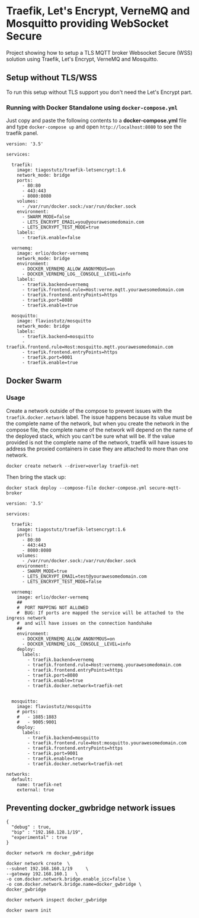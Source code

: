 # Traefik, Let's Encrypt, VerneMQ and Mosquitto providing WebSocket Secure

Project showing how to setup a TLS MQTT broker Websocket Secure (WSS) solution using Traefik, Let's Encrypt, VerneMQ and Mosquitto.


## Setup without TLS/WSS
To run this setup without TLS support you don't need the Let's Encrypt part. 

### Running with Docker Standalone using `docker-compose.yml`

Just copy and paste the following contents to a **docker-compose.yml** file and type `docker-compose up` and open `http://localhost:8080` to see the traefik panel.

```
version: '3.5'

services:

  traefik:
    image: tiagostutz/traefik-letsencrypt:1.6
    network_mode: bridge
    ports:
      - 80:80
      - 443:443
      - 8080:8080
    volumes:
      - /var/run/docker.sock:/var/run/docker.sock
    environment:
      - SWARM_MODE=false
      - LETS_ENCRYPT_EMAIL=you@yourawesomedomain.com
      - LETS_ENCRYPT_TEST_MODE=true
    labels:
      - traefik.enable=false

  vernemq:
    image: erlio/docker-vernemq
    network_mode: bridge
    environment:
      - DOCKER_VERNEMQ_ALLOW_ANONYMOUS=on
      - DOCKER_VERNEMQ_LOG__CONSOLE__LEVEL=info
    labels:
      - traefik.backend=vernemq
      - traefik.frontend.rule=Host:verne.mqtt.yourawesomedomain.com
      - traefik.frontend.entryPoints=https
      - traefik.port=8080
      - traefik.enable=true

  mosquitto:
    image: flaviostutz/mosquitto
    network_mode: bridge
    labels:
      - traefik.backend=mosquitto
      - traefik.frontend.rule=Host:mosquitto.mqtt.yourawesomedomain.com
      - traefik.frontend.entryPoints=https
      - traefik.port=9001
      - traefik.enable=true
```

## Docker Swarm

### Usage

Create a network outside of the compose to prevent issues with the `traefik.docker.network` label. The issue happens because its value must be the complete name of the network, but when you create the network in the compose file, the complete name of the network will depend on the name of the deployed stack, which you can't be sure what will be. If the value provided is not the complete name of the network, traefik will have issues to address the proxied containers in case they are attached to more than one network.

`docker create network --driver=overlay traefik-net`

Then bring the stack up:

`docker stack deploy --compose-file docker-compose.yml secure-mqtt-broker`


```
version: '3.5'

services:

  traefik:
    image: tiagostutz/traefik-letsencrypt:1.6
    ports:
      - 80:80
      - 443:443
      - 8080:8080
    volumes:
      - /var/run/docker.sock:/var/run/docker.sock
    environment:
      - SWARM_MODE=true
      - LETS_ENCRYPT_EMAIL=test@yourawesomedomain.com
      - LETS_ENCRYPT_TEST_MODE=false

  vernemq:
    image: erlio/docker-vernemq
    ##
    #  PORT MAPPING NOT ALLOWED
    #  BUG: If ports are mapped the service will be attached to the ingress network 
    #  and will have issues on the connection handshake
    ##
    environment:
      - DOCKER_VERNEMQ_ALLOW_ANONYMOUS=on
      - DOCKER_VERNEMQ_LOG__CONSOLE__LEVEL=info
    deploy:
      labels:
        - traefik.backend=vernemq
        - traefik.frontend.rule=Host:vernemq.yourawesomedomain.com
        - traefik.frontend.entryPoints=https
        - traefik.port=8080
        - traefik.enable=true
        - traefik.docker.network=traefik-net


  mosquitto:
    image: flaviostutz/mosquitto
    # ports:
    #   - 1885:1883
    #   - 9005:9001
    deploy:
      labels:
        - traefik.backend=mosquitto
        - traefik.frontend.rule=Host:mosquitto.yourawesomedomain.com
        - traefik.frontend.entryPoints=https
        - traefik.port=9001
        - traefik.enable=true
        - traefik.docker.network=traefik-net

networks:
  default:
    name: traefik-net
    external: true

```
## Preventing docker_gwbridge network issues


```
{
  "debug" : true,
  "bip" : "192.168.128.1/19",
  "experimental" : true
}
```


`docker network rm docker_gwbridge`

```
docker network create  \
--subnet 192.168.160.1/19     \
--gateway 192.168.160.1   \
-o com.docker.network.bridge.enable_icc=false \
-o com.docker.network.bridge.name=docker_gwbridge \
docker_gwbridge
```

`docker network inspect docker_gwbridge`

`docker swarm init`

